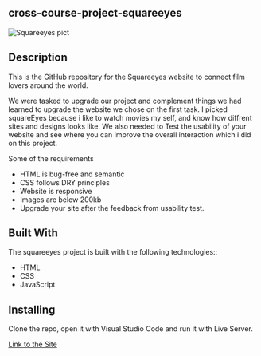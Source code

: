 ## cross-course-project-squareeyes

![Squareeyes pict](https://github.com/EskanderAmadov/cross-course-project-squareeyes/assets/114715507/d29abf88-cb0e-4bb1-8543-93f5265c8df5)


## Description

This is the GitHub repository for the Squareeyes website to connect film lovers around the world.

We were tasked to upgrade our project and complement things we had learned to upgrade the website we chose on the first task. I picked squareEyes because i like to watch movies my self, and know how diffrent sites and designs looks like. We also needed to Test the usability of your website and see where you can improve the overall interaction which i did on this project.

Some of the requirements

- HTML is bug-free and semantic
- CSS follows DRY principles
- Website is responsive
- Images are below 200kb
- Upgrade your site after the feedback from usability test.

## Built With

The squareeyes project is built with the following technologies::

- HTML
- CSS
- JavaScript

## Installing

Clone the repo, open it with Visual Studio Code and run it with Live Server.

[Link to the Site](https://incandescent-rugelach-08951a.netlify.app)
